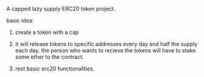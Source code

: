 A capped lazy supply ERC20 token project. 

basic idea:
1. create a token with a cap
2. it will release tokens to specific addresses every day and half the supply each day.
the person who wants to recieve the tokens will have to stake some ether to the contract.

3. rest basic erc20 functionalities.